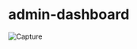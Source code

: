 # admin-dashboard

![Capture](https://user-images.githubusercontent.com/101476530/189673566-e306b04f-45be-4e34-9d2d-c411920323a1.PNG)
